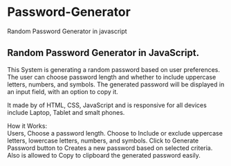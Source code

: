 # Password-Generator
Random Password Generator in javascript 



Random Password Generator in JavaScript.
--------------------------------------


This System is generating a random password based on user preferences. 
The user can choose password length and whether to include uppercase letters, numbers, and symbols. 
The generated password will be displayed in an input field, with an option to copy it.

It made by of HTML, CSS, JavaScript and is responsive for all devices include Laptop, Tablet and smalt phones.  



How it Works:  
Users, Choose a password length.
       Choose to Include or exclude uppercase letters, lowercase letters, numbers, and symbols.
       Click to Generate Password button to Creates a new password based on selected criteria.
       Also is allowed to Copy to clipboard the generated password easily. 
